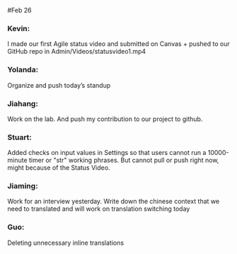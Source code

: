 #Feb 26

### Kevin:
I made our first Agile status video and submitted on Canvas + pushed to our GitHub repo in Admin/Videos/statusvideo1.mp4

### Yolanda:
Organize and push today’s standup

### Jiahang:
Work on the lab. And push my contribution to our project to github.

### Stuart:
Added checks on input values in Settings so that users cannot run a 10000-minute timer or "str" working phrases.
But cannot pull or push right now, might because of the Status Video.

### Jiaming:
Work for an interview yesterday. Write down the chinese context that we need to translated and will work on translation switching today

### Guo:
Deleting unnecessary inline translations
